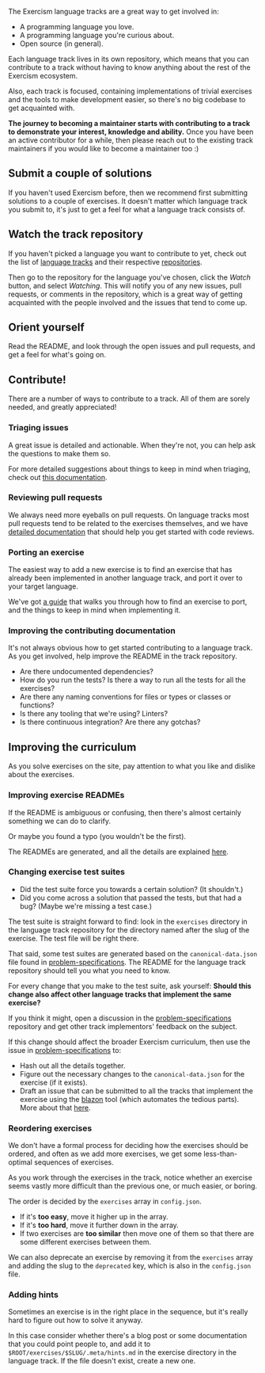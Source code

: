 [tracks]: https://exercism.io/tracks
[repositories]: https://github.com/exercism
[triaging-issues]: https://github.com/exercism/docs/blob/main/you-can-help/triage-issues.md
[reviewing-prs]: https://github.com/exercism/docs/blob/main/you-can-help/review-pull-requests.md
[porting]: https://github.com/exercism/docs/blob/main/you-can-help/implement-an-exercise-from-specification.md
[problem-specifications]: https://github.com/exercism/problem-specifications
[blazon]: https://github.com/exercism/blazon
[blazon-process]: https://github.com/exercism/docs/blob/main/you-can-help/improve-exercise-metadata.md
[fixing-readmes]: https://github.com/exercism/docs/blob/main/language-tracks/exercises/anatomy/readmes.md

The Exercism language tracks are a great way to get involved in:

- A programming language you love.
- A programming language you're curious about.
- Open source (in general).

Each language track lives in its own repository, which means that you can contribute
to a track without having to know anything about the rest of the Exercism ecosystem.

Also, each track is focused, containing implementations of trivial exercises and the tools
to make development easier, so there's no big codebase to get acquainted with.

**The journey to becoming a maintainer starts with contributing to a track to demonstrate your interest, knowledge and ability.** Once you have been an active contributor for a while, then please reach out to the existing track maintainers if you would like to become a maintainer too :)

## Submit a couple of solutions

If you haven't used Exercism before, then we recommend first submitting solutions to a couple of
exercises. It doesn't matter which language track you submit to, it's just to get a feel
for what a language track consists of.

## Watch the track repository

If you haven't picked a language you want to contribute to yet, check out the list of [language tracks][tracks]
and their respective [repositories][repositories].

Then go to the repository for the language you've chosen, click the _Watch_ button, and select _Watching_.
This will notify you of any new issues, pull requests, or comments in the repository, which is a great way
of getting acquainted with the people involved and the issues that tend to come up.

## Orient yourself

Read the README, and look through the open issues and pull requests, and get a feel for what's going on.

## Contribute!

There are a number of ways to contribute to a track. All of them are sorely needed, and greatly appreciated!

### Triaging issues

A great issue is detailed and actionable. When they're not, you can help ask the questions to make them so.

For more detailed suggestions about things to keep in mind when triaging, check out [this documentation][triaging-issues].

### Reviewing pull requests

We always need more eyeballs on pull requests. On language tracks most pull requests tend to be related to
the exercises themselves, and we have [detailed documentation][reviewing-prs] that should help
you get started with code reviews.

### Porting an exercise

The easiest way to add a new exercise is to find an exercise that has already been implemented in another language
track, and port it over to your target language.

We've got [a guide][porting] that walks you through how to find an exercise to port, and the things to
keep in mind when implementing it.

### Improving the contributing documentation

It's not always obvious how to get started contributing to a language track. As you get involved, help improve the
README in the track repository.

* Are there undocumented dependencies?
* How do you run the tests? Is there a way to run all the tests for all the exercises?
* Are there any naming conventions for files or types or classes or functions?
* Is there any tooling that we're using? Linters?
* Is there continuous integration? Are there any gotchas?

## Improving the curriculum

As you solve exercises on the site, pay attention to what you like and dislike
about the exercises.

### Improving exercise READMEs

If the README is ambiguous or confusing, then there's almost certainly
something we can do to clarify.

Or maybe you found a typo (you wouldn't be the first).

The READMEs are generated, and all the details are explained [here][fixing-readmes].

### Changing exercise test suites

* Did the test suite force you towards a certain solution? (It shouldn't.)
* Did you come across a solution that passed the tests, but that had a bug?
  (Maybe we're missing a test case.)

The test suite is straight forward to find: look in the `exercises`
directory in the language track repository for the directory named after the
slug of the exercise. The test file will be right there.

That said, some test suites are generated based on the `canonical-data.json`
file found in [problem-specifications][]. The README for the language track repository
should tell you what you need to know.

For every change that you make to the test suite, ask yourself: **Should this
change also affect other language tracks that implement the same exercise?**

If you think it might, open a discussion in the [problem-specifications][] repository and get
other track implementors' feedback on the subject.

If this change should affect the broader Exercism curriculum, then use the
issue in [problem-specifications][] to:

- Hash out all the details together.
- Figure out the necessary changes to the `canonical-data.json` for the
  exercise (if it exists).
- Draft an issue that can be submitted to all the tracks that implement the
  exercise using the [blazon][] tool (which automates the tedious parts).
  More about that [here][blazon-process].

### Reordering exercises

We don't have a formal process for deciding how the exercises should be
ordered, and often as we add more exercises, we get some less-than-optimal
sequences of exercises.

As you work through the exercises in the track, notice whether an exercise
seems vastly more difficult than the previous one, or much easier, or boring.

The order is decided by the `exercises` array in `config.json`.

* If it's **too easy**, move it higher up in the array.
* If it's **too hard**, move it further down in the array.
* If two exercises are **too similar** then move one of them so that there are
  some different exercises between them.

We can also deprecate an exercise by removing it from the `exercises` array
and adding the slug to the `deprecated` key, which is also in the
`config.json` file.

### Adding hints

Sometimes an exercise is in the right place in the sequence, but it's really
hard to figure out how to solve it anyway.

In this case consider whether there's a blog post or some documentation that
you could point people to, and add it to `$ROOT/exercises/$SLUG/.meta/hints.md` in the exercise directory
in the language track. If the file doesn't exist, create a new one.
